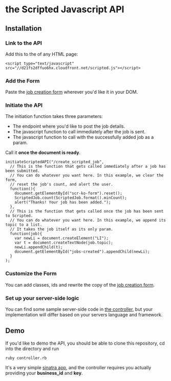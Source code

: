 # the Scripted Javascript API

## Installation

### Link to the API

Add this to the <head> of any HTML page:
  
    <script type="text/javascript" src="//d21fs2dffuo6hx.cloudfront.net/scripted.js"></script>
    
### Add the Form

Paste the [job creation form](/views/create_form.erb) wherever you'd like it in your DOM.

### Initiate the API

The initiation function takes three parameters:

+ The endpoint where you'd like to post the job details.
+ The javascript function to call immediately after the job is sent.
+ The javascript function to call with the successfully added job as a param.

Call it **once the document is ready**.

    initiateScriptedAPI("/create_scripted_job", 
      // This is the function that gets called immediately after a job has been submitted.
      // You can do whatever you want here. In this example, we clear the form,
      // reset the job's count, and alert the user.
      function(){
        document.getElementById("scr-ko-form").reset();
        ScriptedJob.count(ScriptedJob.format().minCount);
        alert("Thanks! Your job has been added.");
      }, 
      // This is the function that gets called once the job has been sent to Scripted.
      // You can do whatever you want here. In this example, we append its topic to a list.
      // It takes the job itself as its only param.
      function(job){
        var newLi = document.createElement("LI");
        var t = document.createTextNode(job.topic);
        newLi.appendChild(t);
        document.getElementById("jobs-created").appendChild(newLi);
      }
    );

### Customize the Form

You can add classes, ids and rewrite the copy of the [job creation form](/views/create_form.erb).

### Set up your server-side logic

You can find some sample server-side code in [the controller](/controller.rb), but your implementation will differ based on your servers language and framework.

## Demo

If you'd like to demo the API, you should be able to clone this repository, cd into the directory and run

    ruby controller.rb
    
It's a very simple [sinatra app](http://www.sinatrarb.com/), and the controller requires you actually providing your **business_id** and **key**.